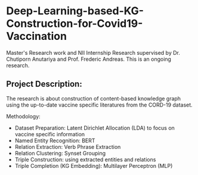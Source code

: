 # Deep-Learning-based-KG-Construction-for-Covid19-Vaccination

Master's Research work and NII Internship Research supervised by Dr. Chutiporn Anutariya and Prof. Frederic Andreas. This is an ongoing research. 

## Project Description:
The research is about construction of content-based knowledge graph using the up-to-date vaccine specific literatures from the CORD-19 dataset.

Methodology:
- Dataset Preparation: Latent Dirichlet Allocation (LDA) to focus on vaccine specific information
- Named Entity Recognition: BERT
- Relation Extraction: Verb Phrase Extraction
- Relation Clustering: Synset Grouping
- Triple Construction: using extracted entities and relations
- Triple Completion (KG Embedding): Multilayer Perceptron (MLP)
